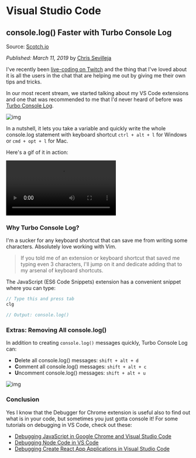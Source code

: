# Visual Studio Code

## console.log() Faster with Turbo Console Log

Source: [Scotch.io](https://scotch.io/bar-talk/consolelog-faster-with-turbo-console-log)

_Published: March 11, 2019_ by [Chris Sevilleja](https://scotch.io/@chris)

I've recently been [live-coding on Twitch](https://www.twitch.tv/chrisoncode) and the thing that I've loved about it is all the users in the chat that are helping me out by giving me their own tips and tricks.

In our most recent stream, we started talking about my VS Code extensions and one that was recommended to me that I'd never heard of before was [Turbo Console Log](https://marketplace.visualstudio.com/items?itemName=ChakrounAnas.turbo-console-log).

![img](https://scotch-res.cloudinary.com/image/upload/dpr_1,w_800,q_auto:good,f_auto/v1552330629/ldq87diebh6pcgapzoyj.png)

In a nutshell, it lets you take a variable and quickly write the whole console.log statement with keyboard shortcut ```ctrl + alt + l``` for Windows or ```cmd + opt + l``` for Mac.

Here's a gif of it in action:

![img](https://scotch-res.cloudinary.com/image/upload/w_800,q_auto:good,f_auto/v1552330596/qgy7pcsrescj8g9fv7tk.mp4)

### Why Turbo Console Log?

I'm a sucker for any keyboard shortcut that can save me from writing some characters. Absolutely love working with Vim.

> If you told me of an extension or keyboard shortcut that saved me typing even 3 characters, I'll jump on it and dedicate adding that to my arsenal of keyboard shortcuts.

The JavaScript (ES6 Code Snippets) extension has a convenient snippet where you can type:

``` javascript
// Type this and press tab
clg 

// Output: console.log()
```

### Extras: Removing All console.log()

In addition to creating ```console.log()``` messages quickly, Turbo Console Log can:

* **D**elete all console.log() messages: ```shift + alt + d```
* **C**omment all console.log() messages: ```shift + alt + c```
* **U**ncomment console.log() messages: ```shift + alt + u```

![img](https://scotch-res.cloudinary.com/image/upload/dpr_1,w_800,q_auto:good,f_auto/v1552404940/p4ikv7hibu5uggveprjv.png)

### Conclusion

Yes I know that the Debugger for Chrome extension is useful also to find out what is in your code, but sometimes you just gotta console it! For some tutorials on debugging in VS Code, check out these:

* [Debugging JavaScript in Google Chrome and Visual Studio Code](https://scotch.io/tutorials/debugging-javascript-in-google-chrome-and-visual-studio-code)
* [Debugging Node Code in VS Code](https://scotch.io/tutorials/debugging-node-code-in-vs-code)
* [Debugging Create React App Applications in Visual Studio Code](https://scotch.io/tutorials/debugging-create-react-app-applications-in-visual-studio-code)